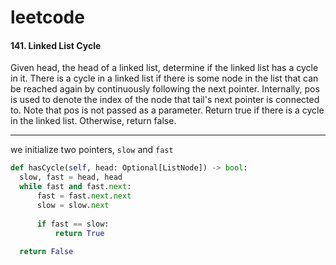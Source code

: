 # leetcode
#### 141. Linked List Cycle
Given head, the head of a linked list, determine if the linked list has a cycle in it.
There is a cycle in a linked list if there is some node in the list that can be reached again by continuously following the next pointer. Internally, pos is used to denote the index of the node that tail's next pointer is connected to. Note that pos is not passed as a parameter.
Return true if there is a cycle in the linked list. Otherwise, return false.

---

we initialize two pointers, `slow` and `fast`

```python
def hasCycle(self, head: Optional[ListNode]) -> bool:
  slow, fast = head, head
  while fast and fast.next:
      fast = fast.next.next
      slow = slow.next
  
      if fast == slow:
          return True
  
  return False
```
